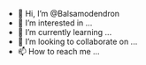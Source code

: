 - 👋 Hi, I’m @Balsamodendron
- 👀 I’m interested in ...
- 🌱 I’m currently learning ...
- 💞️ I’m looking to collaborate on ...
- 📫 How to reach me ...

<!---
Balsamodendron/Balsamodendron is a ✨ special ✨ repository because its `README.md` (this file) appears on your GitHub profile.
You can click the Preview link to take a look at your changes.
--->
